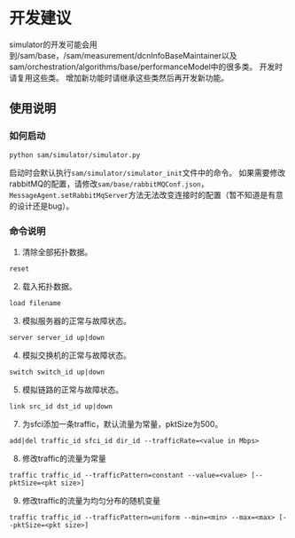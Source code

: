 # 开发建议

simulator的开发可能会用到/sam/base，/sam/measurement/dcnInfoBaseMaintainer以及sam/orchestration/algorithms/base/performanceModel中的很多类。
开发时请复用这些类。
增加新功能时请继承这些类然后再开发新功能。

## 使用说明
### 如何启动
```shell
python sam/simulator/simulator.py
```
启动时会默认执行`sam/simulator/simulator_init`文件中的命令。
如果需要修改rabbitMQ的配置，请修改`sam/base/rabbitMQConf.json`，`MessageAgent.setRabbitMqServer`方法无法改变连接时的配置（暂不知道是有意的设计还是bug）。

### 命令说明
1. 清除全部拓扑数据。
```
reset
```
2. 载入拓扑数据。
```
load filename
```
3. 模拟服务器的正常与故障状态。
```
server server_id up|down
```
4. 模拟交换机的正常与故障状态。
```
switch switch_id up|down
```
5. 模拟链路的正常与故障状态。
```
link src_id dst_id up|down
```
7. 为sfci添加一条traffic，默认流量为常量，pktSize为500。
```
add|del traffic_id sfci_id dir_id --trafficRate=<value in Mbps>
```
8. 修改traffic的流量为常量
```
traffic traffic_id --trafficPattern=constant --value=<value> [--pktSize=<pkt size>]
```
9. 修改traffic的流量为均匀分布的随机变量
```
traffic traffic_id --trafficPattern=uniform --min=<min> --max=<max> [--pktSize=<pkt size>]
```